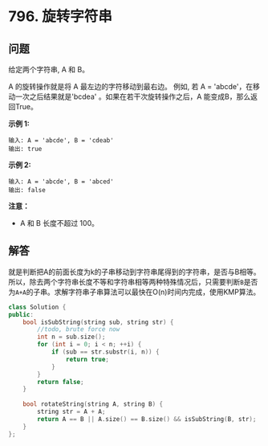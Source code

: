 # 796. 旋转字符串

## 问题
给定两个字符串, A 和 B。

A 的旋转操作就是将 A 最左边的字符移动到最右边。 例如, 若 A = 'abcde'，在移动一次之后结果就是'bcdea' 。如果在若干次旋转操作之后，A 能变成B，那么返回True。

**示例 1:**
```
输入: A = 'abcde', B = 'cdeab'
输出: true
```
**示例 2:**
```
输入: A = 'abcde', B = 'abced'
输出: false
```
**注意：**
- A 和 B 长度不超过 100。

## 解答
就是判断把A的前面长度为k的子串移动到字符串尾得到的字符串，是否与B相等。所以，除去两个字符串长度不等和字符串相等两种特殊情况后，只需要判断`B`是否为`A+A`的子串。求解字符串子串算法可以最快在O(n)时间内完成，使用KMP算法。

```C++
class Solution {
public:
    bool isSubString(string sub, string str) {
        //todo, brute force now
        int n = sub.size();
        for (int i = 0; i < n; ++i) {
            if (sub == str.substr(i, n)) {
                return true;
            }
        }
        return false;
    }
    
    bool rotateString(string A, string B) {
        string str = A + A;
        return A == B || A.size() == B.size() && isSubString(B, str);
    }
};
```